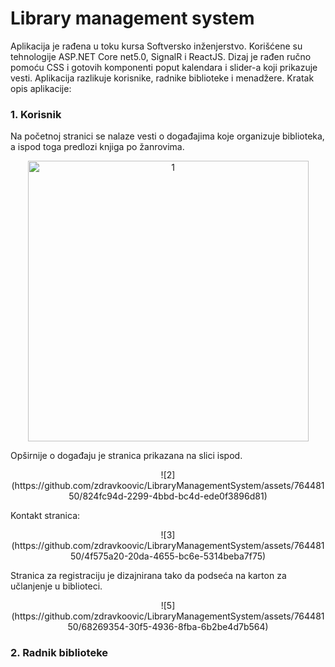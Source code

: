 # Library management system

Aplikacija je rađena u toku kursa Softversko inženjerstvo. Korišćene su tehnologije ASP.NET Core net5.0, SignalR i ReactJS. Dizaj je rađen ručno pomoću CSS i gotovih komponenti poput kalendara i slider-a koji prikazuje vesti.
Aplikacija razlikuje korisnike, radnike biblioteke i menadžere.
Kratak opis aplikacije:

### 1. Korisnik

Na početnoj stranici se nalaze vesti o događajima koje organizuje biblioteka, a ispod toga predlozi knjiga po žanrovima.

<p align="center">
  <img width="449" alt="1" src="https://github.com/zdravkoovic/LibraryManagementSystem/assets/76448150/e33867fd-2d9e-4b6f-9e2f-4b4ab3b167d6">
</p>

Opširnije o događaju je stranica prikazana na slici ispod.

<p align="center">
  ![2](https://github.com/zdravkoovic/LibraryManagementSystem/assets/76448150/824fc94d-2299-4bbd-bc4d-ede0f3896d81)
</p>

Kontakt stranica:

<p align="center">
  ![3](https://github.com/zdravkoovic/LibraryManagementSystem/assets/76448150/4f575a20-20da-4655-bc6e-5314beba7f75)
</p>

Stranica za registraciju je dizajnirana tako da podseća na karton za učlanjenje u biblioteci.

<p align="center">
  ![5](https://github.com/zdravkoovic/LibraryManagementSystem/assets/76448150/68269354-30f5-4936-8fba-6b2be4d7b564)
</p>

### 2. Radnik biblioteke
